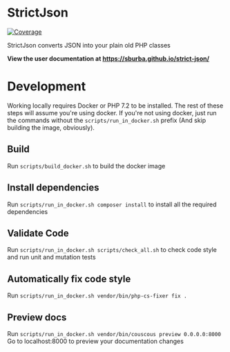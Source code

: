 # StrictJson
[![Coverage](https://img.shields.io/codecov/c/github/sburba/strict-json.svg)](https://codecov.io/gh/sburba/strict-json)

StrictJson converts JSON into your plain old PHP classes

**View the user documentation at https://sburba.github.io/strict-json/**

# Development

Working locally requires Docker or PHP 7.2 to be installed. The rest of these steps will assume you're using docker. If
you're not using docker, just run the commands without the `scripts/run_in_docker.sh` prefix (And skip building the
image, obviously).

## Build

Run `scripts/build_docker.sh` to build the docker image

## Install dependencies

Run `scripts/run_in_docker.sh composer install` to install all the required dependencies

## Validate Code

Run `scripts/run_in_docker.sh scripts/check_all.sh` to check code style and run unit and mutation tests

## Automatically fix code style

Run `scripts/run_in_docker.sh vendor/bin/php-cs-fixer fix .`

## Preview docs

Run `scripts/run_in_docker.sh vendor/bin/couscous preview 0.0.0.0:8000`
Go to localhost:8000 to preview your documentation changes
